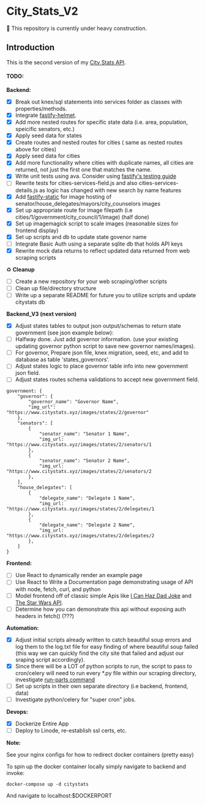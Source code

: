 # City_Stats_V2

:construction: This repository is currently under heavy construction.

## Introduction

This is the second version of my [City Stats API](https://citystats.xyz/states/).

#### TODO:

**Backend:**

-   [x] Break out knex/sql statements into services folder as classes with properties/methods.
-   [x] Integrate [fastify-helmet](https://github.com/fastify/fastify-helmet).
-   [x] Add more nested routes for specific state data (i.e. area, population, speicific senators, etc.)
-   [x] Apply seed data for states
-   [x] Create routes and nested routes for cities ( same as nested routes above for cities)
-   [x] Apply seed data for cities
-   [x] Add more functionality where cities with duplicate names, all cities are returned, not just the first one that matches the name.
-   [x] Write unit tests using ava. Consider using [fastify's testing guide](https://fastify.dev/docs/latest/Guides/Testing)
-   [ ] Rewrite tests for cities-services-field.js and also cities-services-details.js as logic has changed with new search by name features
-   [x] Add [fastify-static](https://github.com/fastify/fastify-static) for image hosting of senator/house_delegates/mayors/city_counselors images
-   [x] Set up appropriate route for image filepath (i.e cities/1/government/city_council/1/image) (half done)
-   [x] Set up imagemagick script to scale images (reasonable sizes for frontend display)
-   [x] Set up scripts and db to update state govenor name
-   [ ] Integrate Basic Auth using a separate sqlite db that holds API keys
-   [x] Rewrite mock data returns to reflect updated data returned from web scraping scripts

:recycle: **Cleanup**

-   [ ] Create a new repository for your web scraping/other scripts
-   [ ] Clean up file/directory structure
-   [ ] Write up a separate README for future you to utilize scripts and update citystats db

**Backend_V3 (next version)**

-   [x] Adjust states tables to output json output/schemas to return state government (see json example below):
-   [ ] Halfway done. Just add governor information. (use your existing updating governor python script to save new governor names/images).
-   [ ] For governor, Prepare json file, knex migration, seed, etc, and add to database as table 'states_governors'.
-   [ ] Adjust states logic to place governor table info into new government json field.
-   [ ] Adjust states routes schema validations to accept new government field.

```
government: {
    "governor": {
        "governor_name": "Governor Name",
        "img_url": "https://www.citystats.xyz/images/states/2/governor"
    },
    "senators": [
        {
            "senator_name": "Senator 1 Name",
            "img_url: "https://www.citystats.xyz/images/states/2/senators/1
        },
        {
            "senator_name": "Senator 2 Name",
            "img_url: "https://www.citystats.xyz/images/states/2/senators/2
        },
    ],
    "house_delegates": [
        {
            "delegate_name": "Delegate 1 Name",
            "img_url: "https://www.citystats.xyz/images/states/2/delegates/1
        },
        {
            "delegate_name": "Delegate 2 Name",
            "img_url: "https://www.citystats.xyz/images/states/2/delegates/2
        },
    ]
}
```

**Frontend:**

-   [ ] Use React to dynamically render an example page
-   [ ] Use React to Write a Documentation page demonstrating usage of API with node, fetch, curl, and python
-   [ ] Model frontend off of classic simple Apis like [I Can Haz Dad Joke](https://icanhazdadjoke.com/) and [The Star Wars API](https://swapi.dev/).
-   [ ] Determine how you can demonstrate this api without exposing auth headers in fetch() (???)

**Automation:**

-   [x] Adjust initial scripts already written to catch beautiful soup errors and log them to the log.txt file for easy finding of where beautiful soup failed (this way we can quickly find the city site that failed and adjust our sraping script accordingly).
-   [x] Since there will be a LOT of python scripts to run, the script to pass to cron/celery will need to run every \*.py file within our scraping directory, investigate [run-parts command](https://unix.stackexchange.com/questions/189118/sanely-run-all-scripts-in-a-directory)
-   [ ] Set up scripts in their own separate directory (i.e backend, frontend, data)
-   [ ] Investigate python/celery for "super cron" jobs.

**Devops:**

-   [x] Dockerize Entire App
-   [ ] Deploy to Linode, re-establish ssl certs, etc.

**Note:**

See your nginx configs for how to redirect docker containers (pretty easy)

To spin up the docker container locally simply navigate to backend and invoke:

```
docker-compose up -d citystats
```

And navigate to localhost:$DOCKERPORT
